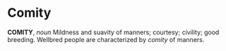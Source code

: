 # Comity

**COMITY**, _noun_ Mildness and suavity of manners; courtesy; civility; good breeding. Wellbred people are characterized by _comity_ of manners.